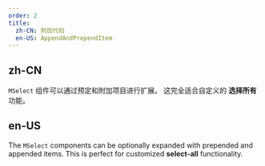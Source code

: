 ```yaml
---
order: 2
title:
  zh-CN: 附加代码
  en-US: AppendAndPrependItem
---
```


## zh-CN

`MSelect` 组件可以通过预定和附加项目进行扩展。 这完全适合自定义的 **选择所有** 功能。

## en-US

The `MSelect` components can be optionally expanded with prepended and appended items. This is perfect for customized **select-all** functionality.
